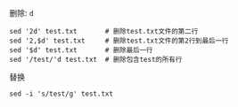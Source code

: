 删除: `d`

```shell
sed '2d' test.txt       # 删除test.txt文件的第二行
sed '2,$d' test.txt     # 删除test.txt文件的第2行到最后一行
sed '$d' test.txt       # 删除最后一行
sed '/test/'d test.txt  # 删除包含test的所有行
```

替换

```shell
sed -i 's/test/g' test.txt
```

